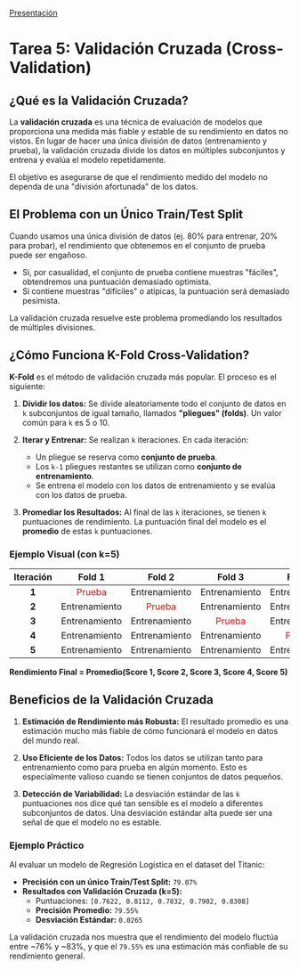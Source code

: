 [Presentación](https://gamma.app/docs/Validacion-Cruzada-Cross-Validation-i6bn0u3vgntzo3j?mode=doc)
# Tarea 5: Validación Cruzada (Cross-Validation)

## ¿Qué es la Validación Cruzada?

La **validación cruzada** es una técnica de evaluación de modelos que proporciona una medida más fiable y estable de su rendimiento en datos no vistos. En lugar de hacer una única división de datos (entrenamiento y prueba), la validación cruzada divide los datos en múltiples subconjuntos y entrena y evalúa el modelo repetidamente.

El objetivo es asegurarse de que el rendimiento medido del modelo no dependa de una "división afortunada" de los datos.

## El Problema con un Único Train/Test Split

Cuando usamos una única división de datos (ej. 80% para entrenar, 20% para probar), el rendimiento que obtenemos en el conjunto de prueba puede ser engañoso. 

- Si, por casualidad, el conjunto de prueba contiene muestras "fáciles", obtendremos una puntuación demasiado optimista.
- Si contiene muestras "difíciles" o atípicas, la puntuación será demasiado pesimista.

La validación cruzada resuelve este problema promediando los resultados de múltiples divisiones.

## ¿Cómo Funciona K-Fold Cross-Validation?

**K-Fold** es el método de validación cruzada más popular. El proceso es el siguiente:

1.  **Dividir los datos:** Se divide aleatoriamente todo el conjunto de datos en `k` subconjuntos de igual tamaño, llamados **"pliegues" (folds)**. Un valor común para `k` es 5 o 10.

2.  **Iterar y Entrenar:** Se realizan `k` iteraciones. En cada iteración:
    - Un pliegue se reserva como **conjunto de prueba**.
    - Los `k-1` pliegues restantes se utilizan como **conjunto de entrenamiento**.
    - Se entrena el modelo con los datos de entrenamiento y se evalúa con los datos de prueba.

3.  **Promediar los Resultados:** Al final de las `k` iteraciones, se tienen `k` puntuaciones de rendimiento. La puntuación final del modelo es el **promedio** de estas `k` puntuaciones.

### Ejemplo Visual (con k=5)

| Iteración | Fold 1 | Fold 2 | Fold 3 | Fold 4 | Fold 5 | Resultado |
|:---:|:---:|:---:|:---:|:---:|:---:|:---:|
| **1** | <span style="color:red">Prueba</span> | Entrenamiento | Entrenamiento | Entrenamiento | Entrenamiento | **Score 1** |
| **2** | Entrenamiento | <span style="color:red">Prueba</span> | Entrenamiento | Entrenamiento | Entrenamiento | **Score 2** |
| **3** | Entrenamiento | Entrenamiento | <span style="color:red">Prueba</span> | Entrenamiento | Entrenamiento | **Score 3** |
| **4** | Entrenamiento | Entrenamiento | Entrenamiento | <span style="color:red">Prueba</span> | Entrenamiento | **Score 4** |
| **5** | Entrenamiento | Entrenamiento | Entrenamiento | Entrenamiento | <span style="color:red">Prueba</span> | **Score 5** |

**Rendimiento Final = Promedio(Score 1, Score 2, Score 3, Score 4, Score 5)**

## Beneficios de la Validación Cruzada

1.  **Estimación de Rendimiento más Robusta:** El resultado promedio es una estimación mucho más fiable de cómo funcionará el modelo en datos del mundo real.

2.  **Uso Eficiente de los Datos:** Todos los datos se utilizan tanto para entrenamiento como para prueba en algún momento. Esto es especialmente valioso cuando se tienen conjuntos de datos pequeños.

3.  **Detección de Variabilidad:** La desviación estándar de las `k` puntuaciones nos dice qué tan sensible es el modelo a diferentes subconjuntos de datos. Una desviación estándar alta puede ser una señal de que el modelo no es estable.

### Ejemplo Práctico

Al evaluar un modelo de Regresión Logística en el dataset del Titanic:

- **Precisión con un único Train/Test Split:** `79.07%`
- **Resultados con Validación Cruzada (k=5):**
  - Puntuaciones: `[0.7622, 0.8112, 0.7832, 0.7902, 0.8308]`
  - **Precisión Promedio:** `79.55%`
  - **Desviación Estándar:** `0.0265`

La validación cruzada nos muestra que el rendimiento del modelo fluctúa entre ~76% y ~83%, y que el `79.55%` es una estimación más confiable de su rendimiento general.
